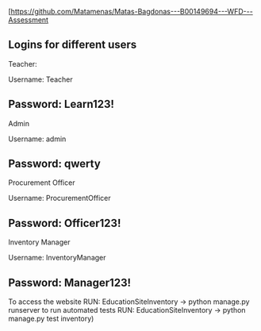 [https://github.com/Matamenas/Matas-Bagdonas---B00149694---WFD---Assessment

Logins for different users
------------------
Teacher:

Username:
Teacher

Password:
Learn123!
------------------
Admin

Username:
admin

Password:
qwerty
------------------
Procurement Officer

Username:
ProcurementOfficer

Password:
Officer123!
------------------
Inventory Manager

Username:
InventoryManager

Password:
Manager123!
------------------
To access the website RUN: EducationSiteInventory -> python manage.py runserver
to run automated tests RUN: EducationSiteInventory -> python manage.py test inventory)
